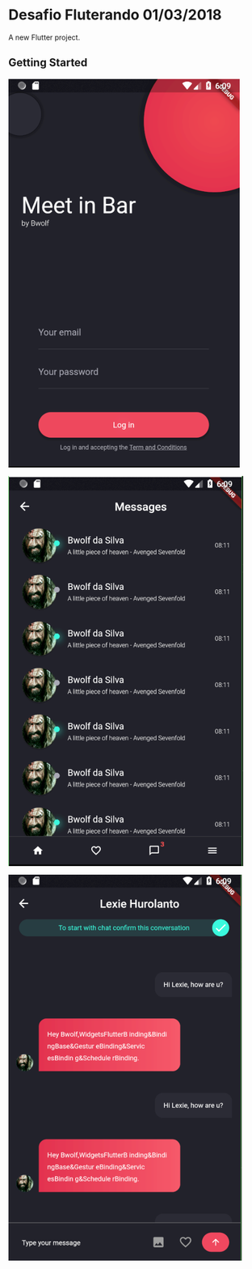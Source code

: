 # Desafio Fluterando 01/03/2018

A new Flutter project.

## Getting Started

![](assets/Imagen01.PNG)

![](assets/Imagen02.PNG)

![](assets/image02.PNG)
